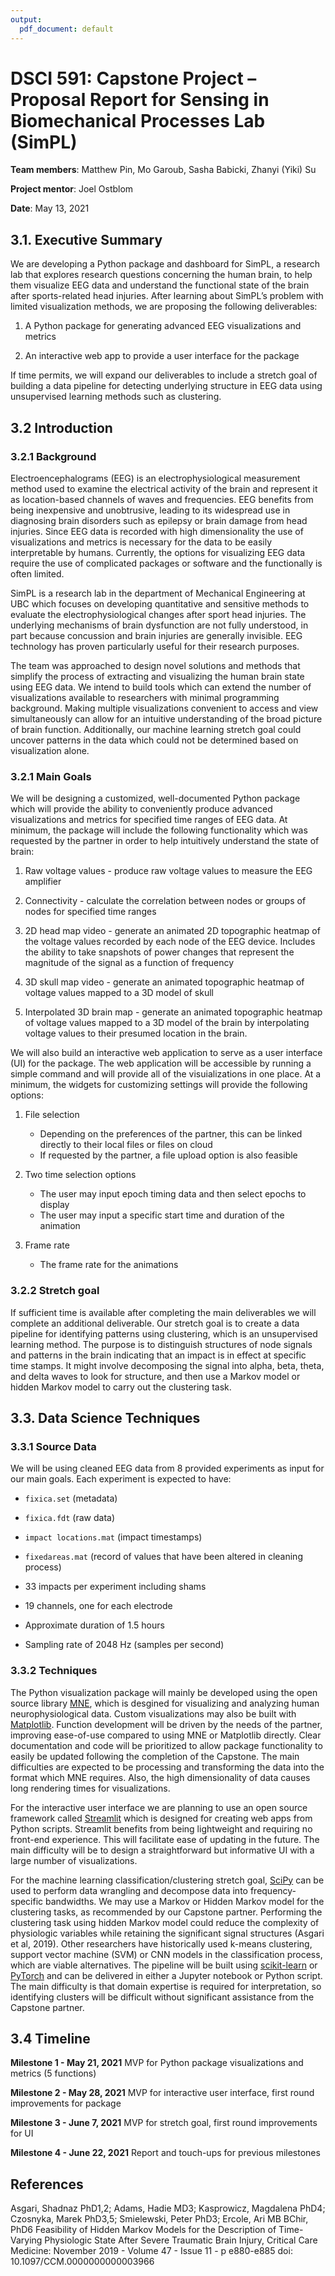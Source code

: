 ```yaml
---
output:
  pdf_document: default
---
```

# DSCI 591: Capstone Project – Proposal Report for Sensing in Biomechanical Processes Lab (SimPL)

**Team members**: Matthew Pin, Mo Garoub, Sasha Babicki, Zhanyi (Yiki) Su

**Project mentor**: Joel Ostblom

**Date**: May 13, 2021

## 3.1. Executive Summary
We are developing a Python package and dashboard for SimPL, a research lab that explores research questions concerning the human brain, to help them visualize EEG data and understand the functional state of the brain after sports-related head injuries. After learning about SimPL’s problem with limited visualization methods, we are proposing the following deliverables:

1) A Python package for generating advanced EEG visualizations and metrics

2) An interactive web app to provide a user interface for the package

If time permits, we will expand our deliverables to include a stretch goal of building a data pipeline for detecting underlying structure in EEG data using unsupervised learning methods such as clustering.

## 3.2 Introduction
### 3.2.1 Background
Electroencephalograms (EEG) is an electrophysiological measurement method used to examine the electrical activity of the brain and represent it as location-based channels of waves and frequencies. EEG benefits from being inexpensive and unobtrusive, leading to its widespread use in diagnosing brain disorders such as epilepsy or brain damage from head injuries. Since EEG data is recorded with high dimensionality the use of visualizations and metrics is necessary for the data to be easily interpretable by humans. Currently, the options for visualizing EEG data require the use of complicated packages or software and the functionally is often limited.

SimPL is a research lab in the department of Mechanical Engineering at UBC which focuses on developing quantitative and sensitive methods to evaluate the electrophysiological changes after sport head injuries. The underlying mechanisms of brain dysfunction are not fully understood, in part because concussion and brain injuries are generally invisible. EEG technology has proven particularly useful for their research purposes.

The team was approached to design novel solutions and methods that simplify the process of extracting and visualizing the human brain state using EEG data. We intend to build tools which can extend the number of visualizations available to researchers with minimal programming background. Making multiple visualizations convenient to access and view simultaneously can allow for an intuitive understanding of the broad picture of brain function. Additionally, our machine learning stretch goal could uncover patterns in the data which could not be determined based on visualization alone.

### 3.2.1 Main Goals
We will be designing a customized, well-documented Python package which will provide the ability to conveniently produce advanced visualizations and metrics for specified time ranges of EEG data. At minimum, the package will include the following functionality which was requested by the partner in order to help intuitively understand the state of brain: 

1) Raw voltage values - produce raw voltage values to measure the EEG amplifier

2) Connectivity - calculate the correlation between nodes or groups of nodes for specified time ranges

3) 2D head map video - generate an animated 2D topographic heatmap of the voltage values recorded by each node of the EEG device. Includes the ability to take snapshots of power changes that represent the magnitude of the signal as a function of frequency

4) 3D skull map video - generate an animated topographic heatmap of voltage values mapped to a 3D model of skull

5) Interpolated 3D brain map - generate an animated topographic heatmap of voltage values mapped to a 3D model of the brain by interpolating voltage values to their presumed location in the brain.

We will also build an interactive web application to serve as a user interface (UI) for the package. The web application will be accessible by running a simple command and will provide all of the visuializations in one place. At a minimum, the widgets for customizing settings will provide the following options: 

1) File selection
    - Depending on the preferences of the partner, this can be linked directly to their local files or files on cloud
    - If requested by the partner, a file upload option is also feasible
    
2) Two time selection options
    - The user may input epoch timing data and then select epochs to display
    - The user may input a specific start time and duration of the animation
    
3) Frame rate
    - The frame rate for the animations

### 3.2.2 Stretch goal
If sufficient time is available after completing the main deliverables we will complete an additional deliverable. Our stretch goal is to create a data pipeline for identifying patterns using clustering, which is an unsupervised learning method. The purpose is to distinguish structures of node signals and patterns in the brain indicating that an impact is in effect at specific time stamps. It might involve decomposing the signal into alpha, beta, theta, and delta waves to look for structure, and then use a Markov model or hidden Markov model to carry out the clustering task. 

## 3.3. Data Science Techniques
### 3.3.1 Source Data
We will be using cleaned EEG data from 8 provided experiments as input for our main goals. Each experiment is expected to have: 

- `fixica.set` (metadata) 

- `fixica.fdt` (raw data)

- `impact locations.mat` (impact timestamps)

- `fixedareas.mat` (record of values that have been altered in cleaning process) 

- 33 impacts per experiment including shams

- 19 channels, one for each electrode

- Approximate duration of 1.5 hours

- Sampling rate of 2048 Hz (samples per second)

### 3.3.2 Techniques
The Python visualization package will mainly be developed using the open source library [MNE](https://mne.tools/stable/index.html), which is desgined for visualizing and analyzing human neurophysiological data. Custom visualizations may also be built with [Matplotlib](https://matplotlib.org/). Function development will be driven by the needs of the partner, improving ease-of-use compared to using MNE or Matplotlib directly. Clear documentation and code will be prioritized to allow package functionality to easily be updated following the completion of the Capstone. The main difficulties are expected to be processing and transforming the data into the format which MNE requires. Also, the high dimensionality of data causes long rendering times for visualizations.

For the interactive user interface we are planning to use an open source framework called [Streamlit](https://streamlit.io/) which is designed for creating web apps from Python scripts. Streamlit benefits from being lightweight and requiring no front-end experience. This will facilitate ease of updating in the future. The main difficulty will be to design a straightforward but informative UI with a large number of visualizations.

For the machine learning classification/clustering stretch goal, [SciPy](https://www.scipy.org/) can be used to perform data wrangling and decompose data into frequency-specific bandwidths. We may use a Markov or Hidden Markov model for the clustering tasks, as recommended by our Capstone partner. Performing the clustering task using hidden Markov model could reduce the complexity of physiologic variables while retaining the significant signal structures (Asgari et al, 2019). Other researchers have historically used k-means clustering, support vector machine (SVM) or CNN models in the classification process, which are viable alternatives. The pipeline will  be built using [scikit-learn](https://scikit-learn.org/stable/) or [PyTorch](https://pytorch.org/) and can be delivered in either a Jupyter notebook or Python script. The main difficulty is that domain expertise is required for interpretation, so identifying clusters will be difficult without significant assistance from the Capstone partner.

## 3.4 Timeline
**Milestone 1 - May 21, 2021**
MVP for Python package visualizations and metrics (5 functions)

**Milestone 2 - May 28, 2021**
MVP for interactive user interface, first round improvements for package

**Milestone 3 - June 7, 2021**
MVP for stretch goal, first round improvements for UI

**Milestone 4 - June 22, 2021**
Report and touch-ups for previous milestones

## References

Asgari, Shadnaz PhD1,2; Adams, Hadie MD3; Kasprowicz, Magdalena PhD4; Czosnyka, Marek PhD3,5; Smielewski, Peter PhD3; Ercole, Ari MB BChir, PhD6 Feasibility of Hidden Markov Models for the Description of Time-Varying Physiologic State After Severe Traumatic Brain Injury, Critical Care Medicine: November 2019 - Volume 47 - Issue 11 - p e880-e885
doi: 10.1097/CCM.0000000000003966 
 
